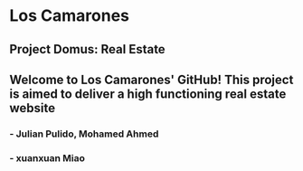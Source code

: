 # Los Camarones
## Project Domus: Real Estate

## Welcome to Los Camarones' GitHub! This project is aimed to deliver a high functioning real estate website

###  - Julian Pulido, Mohamed Ahmed

### - xuanxuan Miao 

